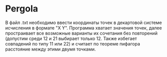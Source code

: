 # Pergola
В файл .txt необходимо ввести координаты точек в декартовой системе исчисления в формате "X Y".
Программа хватает значения точек, далее простраивает все возможные варианты их сочетания без повторений 
(допустим среди 12 и 21 выбирает только 12. Также избегает совпадений по типу 11 или 22)
и считает по теореме пифагора расстояние между этими двумя точками. 
